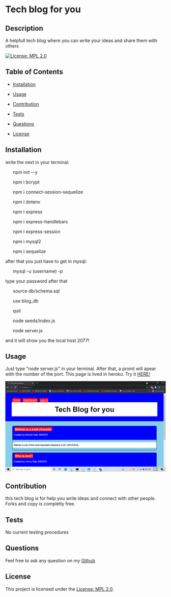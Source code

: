 # Tech blog for you
  ## Description
  A helpfull tech blog where you can write your ideas and share them with others

  [![License: MPL 2.0](https://img.shields.io/badge/License-MPL%202.0-brightgreen.svg)](https://opensource.org/licenses/MPL-2.0)


  ## Table of Contents

  - [Installation](#installation)
  - [Usage](#usage)
  - [Contribution](#contribution)
  - [Tests](#tests)
  - [Questions](#questions)

  - [License](#license)


  ## Installation
 write the next in your terminal:
 <ol>npm init --y</ol>
 <ol>npm i bcrypt </ol>
 <ol>npm i connect-session-sequelize</ol>
 <ol>npm i dotenv</ol>
 <ol>npm i express</ol>
 <ol>npm i express-handlebars</ol>
 <ol>npm i express-session</ol>
 <ol>npm i mysql2</ol>
 <ol>npm i sequelize</ol>

 after that you just have to get in mysql:

 <ol>mysql -u (username) -p</ol>
 type your password after that
 <ol>source db/schema.sql</ol>
 <ol>use blog_db</ol>
 <ol>quit</ol>
<ol>node seeds/index.js</ol>
 <ol>node server.js</ol>
and it will show you the local host 2077!




  
  ## Usage
  Just type "node server.js" in your terminal. After that, a promt will apear with the number of the port. This page is lived in heroku. Try it <a href = "https://bloger100.herokuapp.com/"> HERE!</a>

  <img src="./assets/Screenshot (14).png" alt="failed to load">
  
  ## Contribution
   this tech blog is for help you write ideas and connect with other people. Forks and copy is completly free.
  
  ## Tests
  No current testing procedures
  
  ## Questions
  Feel free to ask any question on my [Github](https://github.com/bruno192000/)
  ## License

This project is licensed under the [License: MPL 2.0](https://opensource.org/licenses/MPL-2.0).